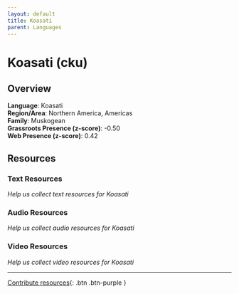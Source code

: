 ```yaml
---
layout: default
title: Koasati
parent: Languages
---
```


# Koasati (cku)

## Overview

**Language**: Koasati  
**Region/Area**: Northern America, Americas  
**Family**: Muskogean  
**Grassroots Presence (z-score)**: -0.50  
**Web Presence (z-score)**: 0.42  

## Resources

### Text Resources
*Help us collect text resources for Koasati*

### Audio Resources
*Help us collect audio resources for Koasati*

### Video Resources
*Help us collect video resources for Koasati*

---

[Contribute resources](https://forms.office.com/e/1SfLJx3u1r){: .btn .btn-purple }
